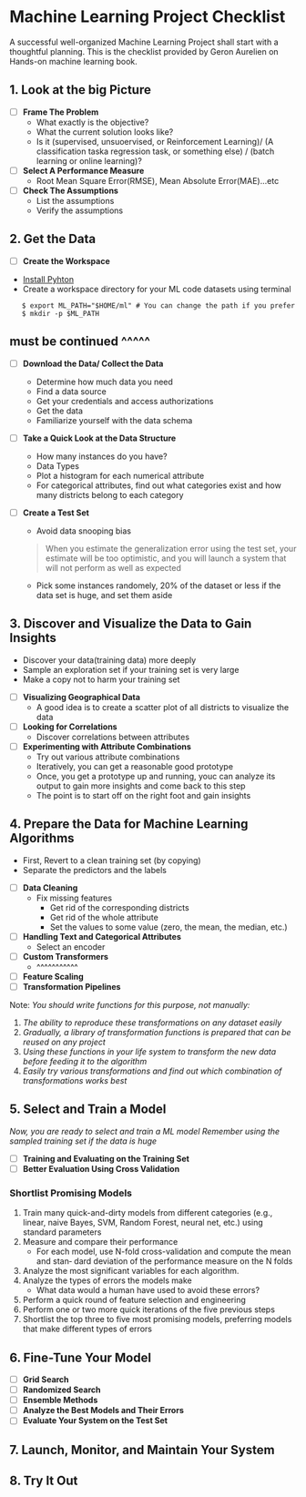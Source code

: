 # Machine Learning Project Checklist
A successful well-organized Machine Learning Project shall start with a thoughtful planning. This is the checklist provided by Geron Aurelien on Hands-on machine learning book.

## 1. Look at the big Picture
- [ ] **Frame The Problem<br/>**
  - What exactly is the objective? <br/>
  - What the current solution looks like?<br/>
  - Is it (supervised, unsuoervised, or Reinforcement Learning)/ (A classification taska regression task, or something else) / (batch learning or online learning)?<br/>
- [ ] **Select A Performance Measure**<br/>
  - Root Mean Square Error(RMSE), Mean Absolute Error(MAE)...etc<br/>
- [ ] **Check The Assumptions**<br/>
  - List the assumptions <br/>
  - Verify the assumptions

## **2. Get the Data**
- [ ] **Create the Workspace**<br/>
- [Install Pyhton](https://www.python.org/) <br/>
- Create a workspace directory for your ML code datasets using terminal
```
   $ export ML_PATH="$HOME/ml" # You can change the path if you prefer
   $ mkdir -p $ML_PATH 
```
## must be continued ^^^^^

- [ ] **Download the Data/ Collect the Data**<br/>
  - Determine how much data you need
  - Find a data source
  - Get your credentials and access authorizations<br/>
  - Get the data
  - Familiarize yourself with the data schema<br/>
- [ ] **Take a Quick Look at the Data Structure**<br/>
  - How many instances do you have?<br/>
  - Data Types<br/>
  - Plot a histogram for each numerical attribute<br/>
  - For categorical attributes, find out what categories exist and how many districts belong to each category<br/>
  
- [ ] **Create a Test Set**<br/>
  - Avoid data snooping bias
  > When you estimate the generalization error using the test
  set, your estimate will be too optimistic, and you will launch a system that will not
  perform as well as expected
  - Pick some instances randomely, 20% of the dataset or less if the data set is huge, and set them aside

## **3. Discover and Visualize the Data to Gain Insights**<br/>
  - Discover your data(training data) more deeply <br/>
  - Sample an exploration set if your training set is very large<br/>
  - Make a copy not to harm your training set<br/>
- [ ] **Visualizing Geographical Data**<br/>
  - A good idea is to create a scatter plot of all districts to visualize the data<br/>
- [ ] **Looking for Correlations**<br/>
  - Discover correlations between attributes
- [ ] **Experimenting with Attribute Combinations**<br/>
  - Try out various attribute combinations<br/>
  - Iteratively, you can get a reasonable good prototype<br/>
  - Once, you get a prototype up and running, youc can analyze its output to gain more insights and come back to this step<br/>
  - The point is to start off on the right foot and gain insights
  
## **4. Prepare the Data for Machine Learning Algorithms**
  - First, Revert to a clean training set (by copying)<br/>
  - Separate the predictors and the labels
- [ ] **Data Cleaning**<br/>
  - Fix missing features
    - Get rid of the corresponding districts<br/>
    - Get rid of the whole attribute<br/>
    - Set the values to some value (zero, the mean, the median, etc.)<br/>
- [ ] **Handling Text and Categorical Attributes**<br/>
  - Select an encoder
- [ ] **Custom Transformers**<br/>
  - ^^^^^^^^^^^
- [ ] **Feature Scaling**<br/>
- [ ] **Transformation Pipelines**<br/>

Note: _You should write functions for this purpose, not manually:_
  1. _The ability to reproduce these transformations on any dataset easily_<br/>
  2. _Gradually, a library of transformation functions is prepared that can be reused on any project_<br/>
  3. _Using these functions in your life system to transform the new data before feeding it to the algorithm_<br/>
  4. _Easily try various transformations and find out which combination of transformations works best_
  

## **5. Select and Train a Model**
  _Now, you are ready to select and train a ML model_
  _Remember using the sampled training set if the data is huge_
- [ ] **Training and Evaluating on the Training Set**<br/>
- [ ] **Better Evaluation Using Cross Validation**<br/>
### Shortlist Promising Models
1. Train many quick-and-dirty models from different categories (e.g., linear, naive
Bayes, SVM, Random Forest, neural net, etc.) using standard parameters
2. Measure and compare their performance
    - For each model, use N-fold cross-validation and compute the mean and stan‐
dard deviation of the performance measure on the N folds
3. Analyze the most significant variables for each algorithm.
4. Analyze the types of errors the models make
    - What data would a human have used to avoid these errors?
5. Perform a quick round of feature selection and engineering
6. Perform one or two more quick iterations of the five previous steps
7. Shortlist the top three to five most promising models, preferring models that
make different types of errors

## **6. Fine-Tune Your Model**
- [ ] **Grid Search**<br/>
- [ ] **Randomized Search**<br/>
- [ ] **Ensemble Methods**<br/>
- [ ] **Analyze the Best Models and Their Errors**<br/>
- [ ] **Evaluate Your System on the Test Set**<br/>

## **7. Launch, Monitor, and Maintain Your System**
## **8. Try It Out**
